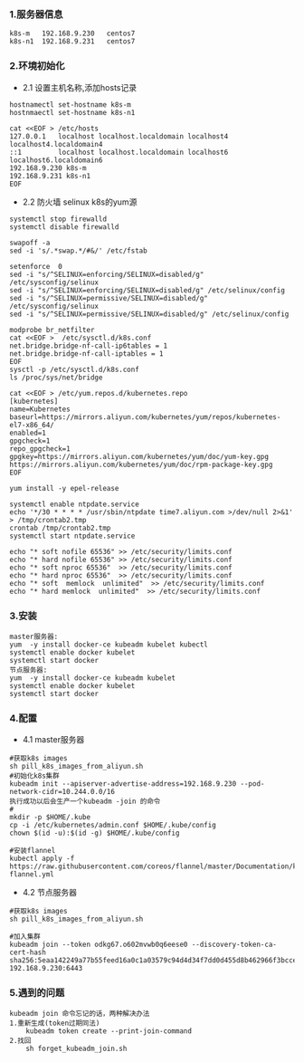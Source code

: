 ###  1.服务器信息
    k8s-m   192.168.9.230   centos7
    k8s-n1  192.168.9.231   centos7

###  2.环境初始化
* 2.1 设置主机名称,添加hosts记录
>
    hostnamectl set-hostname k8s-m
    hostnmaectl set-hostname k8s-n1

    cat <<EOF > /etc/hosts
    127.0.0.1   localhost localhost.localdomain localhost4 localhost4.localdomain4
    ::1         localhost localhost.localdomain localhost6 localhost6.localdomain6
    192.168.9.230 k8s-m
    192.168.9.231 k8s-n1
    EOF

* 2.2 防火墙 selinux k8s的yum源
>
    systemctl stop firewalld
    systemctl disable firewalld

    swapoff -a 
    sed -i 's/.*swap.*/#&/' /etc/fstab

    setenforce  0 
    sed -i "s/^SELINUX=enforcing/SELINUX=disabled/g" /etc/sysconfig/selinux 
    sed -i "s/^SELINUX=enforcing/SELINUX=disabled/g" /etc/selinux/config 
    sed -i "s/^SELINUX=permissive/SELINUX=disabled/g" /etc/sysconfig/selinux 
    sed -i "s/^SELINUX=permissive/SELINUX=disabled/g" /etc/selinux/config  

    modprobe br_netfilter
    cat <<EOF >  /etc/sysctl.d/k8s.conf
    net.bridge.bridge-nf-call-ip6tables = 1
    net.bridge.bridge-nf-call-iptables = 1
    EOF
    sysctl -p /etc/sysctl.d/k8s.conf
    ls /proc/sys/net/bridge

    cat <<EOF > /etc/yum.repos.d/kubernetes.repo
    [kubernetes]
    name=Kubernetes
    baseurl=https://mirrors.aliyun.com/kubernetes/yum/repos/kubernetes-el7-x86_64/
    enabled=1
    gpgcheck=1
    repo_gpgcheck=1
    gpgkey=https://mirrors.aliyun.com/kubernetes/yum/doc/yum-key.gpg https://mirrors.aliyun.com/kubernetes/yum/doc/rpm-package-key.gpg
    EOF

    yum install -y epel-release

    systemctl enable ntpdate.service
    echo '*/30 * * * * /usr/sbin/ntpdate time7.aliyun.com >/dev/null 2>&1' > /tmp/crontab2.tmp
    crontab /tmp/crontab2.tmp
    systemctl start ntpdate.service
    
    echo "* soft nofile 65536" >> /etc/security/limits.conf
    echo "* hard nofile 65536" >> /etc/security/limits.conf
    echo "* soft nproc 65536"  >> /etc/security/limits.conf
    echo "* hard nproc 65536"  >> /etc/security/limits.conf
    echo "* soft  memlock  unlimited"  >> /etc/security/limits.conf
    echo "* hard memlock  unlimited"  >> /etc/security/limits.conf
### 3.安装
>
    master服务器:
    yum  -y install docker-ce kubeadm kubelet kubectl
    systemctl enable docker kubelet
    systemctl start docker 
    节点服务器:
    yum  -y install docker-ce kubeadm kubelet 
    systemctl enable docker kubelet
    systemctl start docker 

### 4.配置
* 4.1 master服务器
>
    #获取k8s images
    sh pill_k8s_images_from_aliyun.sh
    #初始化k8s集群
    kubeadm init --apiserver-advertise-address=192.168.9.230 --pod-network-cidr=10.244.0.0/16
    执行成功以后会生产一个kubeadm -join 的命令
    #
    mkdir -p $HOME/.kube
    cp -i /etc/kubernetes/admin.conf $HOME/.kube/config
    chown $(id -u):$(id -g) $HOME/.kube/config

    #安装flannel
    kubectl apply -f https://raw.githubusercontent.com/coreos/flannel/master/Documentation/kube-flannel.yml

* 4.2 节点服务器
>
    #获取k8s images
    sh pill_k8s_images_from_aliyun.sh

    #加入集群
    kubeadm join --token odkg67.o602mvwb0q6eese0 --discovery-token-ca-cert-hash sha256:5eaa142249a77b55feed16a0c1a03579c94d4d34f7dd0d455d8b462966f3bcce 192.168.9.230:6443


### 5.遇到的问题
    kubeadm join 命令忘记的话，两种解决办法
    1.重新生成(token过期同法)
        kubeadm token create --print-join-command
    2.找回
        sh forget_kubeadm_join.sh
